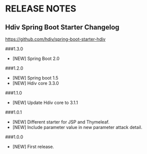 # RELEASE NOTES

## Hdiv Spring Boot Starter Changelog
https://github.com/hdiv/spring-boot-starter-hdiv

###1.3.0

 * [NEW] Spring Boot 2.0

###1.2.0

 * [NEW] Spring boot 1.5
 * [NEW] Hdiv core 3.3.0

###1.1.0

 * [NEW] Update Hdiv core to 3.1.1

###1.0.1

 * [NEW] Different starter for JSP and Thymeleaf.
 * [NEW] Include parameter value in new parameter attack detail.
 
###1.0.0

 * [NEW] First release.
